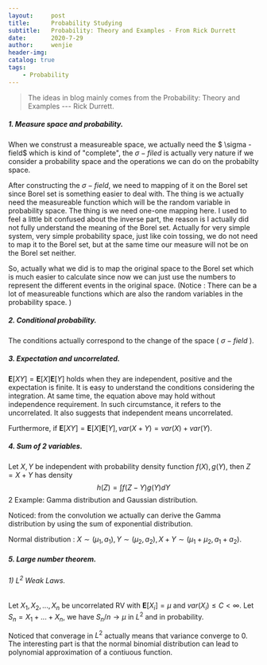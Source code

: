 ```yaml
---
layout:     post
title:      Probability Studying
subtitle:   Probability: Theory and Examples - From Rick Durrett
date:       2020-7-29
author:     wenjie 
header-img: 
catalog: true
tags:
    - Probability
---
```


> The ideas in blog mainly comes from the Probability: Theory and Examples --- Rick Durrett.

##### 1.  Measure space and probability.

When we construst a measureable space, we actually need the $ \sigma -field$ which is kind of "complete", the $\sigma-filed$ is actually very nature if we consider a probability space and the operations we can do on the probabilty space. 

After constructing the $\sigma-field$, we need to mapping of it on the Borel set since Borel set is something easier to deal with. The thing is we actually need the measureable function which will be the random variable in probability space. The thing is we need one-one mapping here. I used to feel a little bit confused about the inverse part, the reason is I actually did not fully understand the meaning of the Borel set. Actually for very simple system, very simple probability space, just like coin tossing, we do not need to map it to the Borel set, but at the same time our measure will not be on the Borel set neither. 

So, actually what we did is to map the original space to the Borel set which is much easier to calculate since now we can just use the numbers to represent the different events in the original space. (Notice : There can be a lot of measureable functions which are also the random variables in the probability space. )

##### 2. Conditional probability.

The conditions actually correspond to the change of the space ( $\sigma-field$ ). 

##### 3. Expectation and uncorrelated.

$\mathbf{E}[XY]=\mathbf{E}[X]\mathbf{E}[Y]$ holds when they are independent, positive and the expectation is finite. It is easy to understand the conditions considering the integration. At same time, the equation above may hold without independence requirement. In such circumstance, it refers to the uncorrelated. It also suggests that independent means uncorrelated.

Furthermore, if $\mathbf{E}[XY]=\mathbf{E}[X]\mathbf{E}[Y], var(X+Y)=var(X)+var(Y)$.

##### 4. Sum of 2 variables.

Let $X,Y$ be independent with probability density function $f(X),g(Y)$, then $Z=X+Y$ has density
$$
h(Z)=\int f(Z-Y)g(Y)dY
$$
2 Example: Gamma distribution and Gaussian distribution.

Noticed: from the convolution we actually can derive the Gamma distribution by using the sum of exponential distribution.

Normal distribution : $X\sim (\mu_1,a_1), Y\sim(\mu_2,a_2), X+Y \sim (\mu_1+\mu_2,a_1+a_2)$.

##### 5. Large number theorem.

###### 1) $L^2$ Weak Laws. 

Let $X_1,X_2,...,X_n$ be uncorrelated RV with $\mathbf{E}[X_i]=\mu$ and $var(X_i)\leq C <\infty$. Let $S_n=X_1+...+X_n$, we have $S_n/n\rightarrow \mu$ in $L^2$ and in probability.

Noticed that converage in $L^2$ actually means that variance converge to 0. The interesting part is that the normal binomial distribution can lead to polynomial approximation of a contiuous function.

